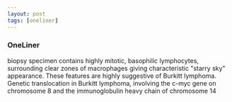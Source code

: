 ```yaml
---
layout: post
tags: [oneliner]
---
```



### OneLiner

biopsy specimen contains highly mitotic, basophilic lymphocytes, surrounding clear zones of macrophages giving characteristic "starry sky" appearance. These features are highly suggestive of Burkitt lymphoma. Genetic translocation in Burkitt lymphoma, involving the c-myc gene on chromosome 8 and the immunoglobulin heavy chain of chromosome 14
